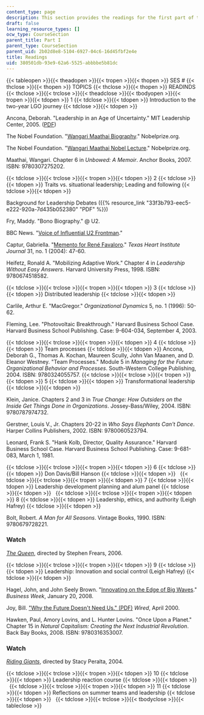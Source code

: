 ```yaml
---
content_type: page
description: This section provides the readings for the first part of the course.
draft: false
learning_resource_types: []
ocw_type: CourseSection
parent_title: Part I
parent_type: CourseSection
parent_uid: 2b02d8e8-5104-6927-04c6-16d45fbf2e4e
title: Readings
uid: 380501db-93e9-62a6-5525-abbbbe5b81dc
---
```

{{< tableopen >}}{{< theadopen >}}{{< tropen >}}{{< thopen >}}
SES #
{{< thclose >}}{{< thopen >}}
TOPICS
{{< thclose >}}{{< thopen >}}
READINDS
{{< thclose >}}{{< trclose >}}{{< theadclose >}}{{< tbodyopen >}}{{< tropen >}}{{< tdopen >}}
1
{{< tdclose >}}{{< tdopen >}}
Introduction to the two-year LGO journey
{{< tdclose >}}{{< tdopen >}}

Ancona, Deborah. "Leadership in an Age of Uncertainty." MIT Leadership Center, 2005. ([PDF](http://ebusiness.mit.edu/research/Briefs/Ancona_Leadership_Final_VI.pdf))

The Nobel Foundation. "[Wangari Maathai Biography](http://www.nobelprize.org/nobel_prizes/peace/laureates/2004/maathai-bio.html)." Nobelprize.org.

The Nobel Foundation. "[Wangari Maathai Nobel Lecture](http://www.nobelprize.org/nobel_prizes/peace/laureates/2004/maathai-lecture-text.html)." Nobelprize.org.

Maathai, Wangari. Chapter 6 in *Unbowed: A Memoir*. Anchor Books, 2007. ISBN: 9780307275202.

{{< tdclose >}}{{< trclose >}}{{< tropen >}}{{< tdopen >}}
2
{{< tdclose >}}{{< tdopen >}}
Traits vs. situational leadership; Leading and following
{{< tdclose >}}{{< tdopen >}}

Background for Leadership Debates ({{% resource_link "33f3b793-eec5-e222-920a-7d435b052380" "PDF" %}})

Fry, Maddy. "Bono Biography." @ U2.

BBC News. "[Voice of Influential U2 Frontman](http://news.bbc.co.uk/2/hi/entertainment/4540228.stm)."

Captur, Gabriella. "[Memento for René Favaloro](http://www.ncbi.nlm.nih.gov/pmc/articles/PMC387434/)." *Texas Heart Institute Journal* 31, no. 1 (2004): 47-60.

Heifetz, Ronald A. "Mobilizing Adaptive Work." Chapter 4 in *Leadership Without Easy Answers*. Harvard University Press, 1998. ISBN: 9780674518582.

{{< tdclose >}}{{< trclose >}}{{< tropen >}}{{< tdopen >}}
3
{{< tdclose >}}{{< tdopen >}}
Distributed leadership
{{< tdclose >}}{{< tdopen >}}

Carlile, Arthur E. "MacGregor." *Organizational Dynamics* 5, no. 1 (1996): 50-62.

Fleming, Lee. "Photovoltaic Breakthrough." Harvard Business School Case. Harvard Business School Publishing. Case: 9-604-034, September 4, 2003.

{{< tdclose >}}{{< trclose >}}{{< tropen >}}{{< tdopen >}}
4
{{< tdclose >}}{{< tdopen >}}
Team processes
{{< tdclose >}}{{< tdopen >}}
Ancona, Deborah G., Thomas A. Kochan, Maureen Scully, John Van Maanen, and D. Eleanor Westney. "Team Processes." Module 5 in *Managing for the Future: Organizational Behavior and Processes*. South-Western College Publishing, 2004. ISBN: 9780324055757.
{{< tdclose >}}{{< trclose >}}{{< tropen >}}{{< tdopen >}}
5
{{< tdclose >}}{{< tdopen >}}
Transformational leadership
{{< tdclose >}}{{< tdopen >}}

Klein, Janice. Chapters 2 and 3 in *True Change: How Outsiders on the Inside Get Things Done in Organizations*. Jossey-Bass/Wiley, 2004. ISBN: 9780787974732.

Gerstner, Louis V., Jr. Chapters 20-22 in *Who Says Elephants Can't Dance*. Harper Collins Publishers, 2002. ISBN: 9780060523794.

Leonard, Frank S. "Hank Kolb, Director, Quality Assurance." Harvard Business School Case. Harvard Business School Publishing. Case: 9-681-083, March 1, 1981.

{{< tdclose >}}{{< trclose >}}{{< tropen >}}{{< tdopen >}}
6
{{< tdclose >}}{{< tdopen >}}
Don Davis/Bill Hanson
{{< tdclose >}}{{< tdopen >}}
 
{{< tdclose >}}{{< trclose >}}{{< tropen >}}{{< tdopen >}}
7
{{< tdclose >}}{{< tdopen >}}
Leadership development planning and alum panel
{{< tdclose >}}{{< tdopen >}}
 
{{< tdclose >}}{{< trclose >}}{{< tropen >}}{{< tdopen >}}
8
{{< tdclose >}}{{< tdopen >}}
Leadership, ethics, and authority (Leigh Hafrey)
{{< tdclose >}}{{< tdopen >}}

Bolt, Robert. *A Man for All Seasons*. Vintage Books, 1990. ISBN: 9780679728221.

### Watch

[*The Queen*](http://www.imdb.com/title/tt0436697/), directed by Stephen Frears, 2006.

{{< tdclose >}}{{< trclose >}}{{< tropen >}}{{< tdopen >}}
9
{{< tdclose >}}{{< tdopen >}}
Leadership: Innovation and social control (Leigh Hafrey)
{{< tdclose >}}{{< tdopen >}}

Hagel, John, and John Seely Brown. "[Innovating on the Edge of Big Waves](http://www.businessweek.com/innovate/content/jan2008/id20080130_724732.htm)." *Business Week*, January 20, 2008.

Joy, Bill. ["Why the Future Doesn't Need Us." (PDF)](https://sites.cc.gatech.edu/computing/nano/documents/Joy%20-%20Why%20the%20Future%20Doesn't%20Need%20Us.pdf) *Wired*, April 2000.

Hawken, Paul, Amory Lovins, and L. Hunter Lovins. "Once Upon a Planet." Chapter 15 in *Natural Capitalism: Creating the Next Industrial Revolution*. Back Bay Books, 2008. ISBN: 9780316353007.

### Watch

[*Riding Giants*](http://www.imdb.com/title/tt0389326/), directed by Stacy Peralta, 2004.

{{< tdclose >}}{{< trclose >}}{{< tropen >}}{{< tdopen >}}
10
{{< tdclose >}}{{< tdopen >}}
Leadership reaction course
{{< tdclose >}}{{< tdopen >}}
 
{{< tdclose >}}{{< trclose >}}{{< tropen >}}{{< tdopen >}}
11
{{< tdclose >}}{{< tdopen >}}
Reflections on summer teams and leadership
{{< tdclose >}}{{< tdopen >}}
 
{{< tdclose >}}{{< trclose >}}{{< tbodyclose >}}{{< tableclose >}}